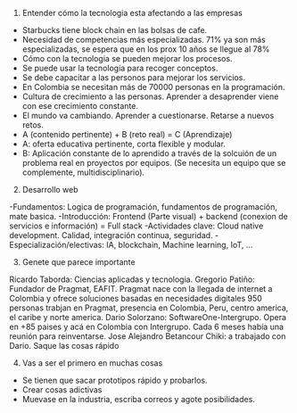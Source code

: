 1. Entender cómo la tecnologia esta afectando a las empresas

- Starbucks tiene block chain en las bolsas de cafe.
- Necesidad de competencias más especializadas. 71% ya son más especializadas, se espera que en los prox 10 años se llegue al 78%
- Cómo con la tecnologia se pueden mejorar los procesos.
- Se puede usar la tecnología para recoger conceptos.
- Se debe capacitar a las personos para mejorar los servicios.
- En Colombia se necesitan más de 70000 personas en la programación.
- Cultura de crecimiento a las personas. Aprender a desaprender viene con ese crecimiento constante.
- El mundo va cambiando. Aprender a cuestionarse. Retarse a nuevos retos.
- A (contenido pertinente) + B (reto real) = C (Aprendizaje)
- A: oferta educativa pertinente, corta flexible y modular.
- B: Aplicación constante de lo aprendido a través de la solcuión de un problema real en proyectos por equipos. (Se necesita un equipo que se complemente, multidisciplinario).

2. Desarrollo web

-Fundamentos: Logica de programación, fundamentos de programación, mate basica.
-Introducción: Frontend (Parte visual) + backend (conexion de servicios e información) = Full stack
-Actividades clave: Cloud native development. Calidad, integración continua, seguridad.
-Especialización/electivas: IA, blockchain, Machine learning, IoT, ...

3. Genete que parece importante

Ricardo Taborda: Ciencias aplicadas y tecnologia.
Gregorio Patiño: Fundador de Pragmat, EAFIT. Pragmat nace con la llegada de internet a Colombia y ofrece soluciones basadas en necesidades digitales 950 personas trabjan en Pragmat, presencia en Colombia, Peru, centro america, el caribe y norte america. 
Dario Solorzano: SoftwareOne-Intergrupo. Opera en +85 paises y acá en Colombia con Intergrupo. Cada 6 meses había una reunión para reinventarse.
Jose Alejandro Betancour Chiki: a trabajado con Dario. Saque las cosas rápido

4. Vas a ser el primero en muchas cosas

- Se tienen que sacar prototipos rápido y probarlos.
- Crear cosas adictivas
- Muevase en la industria, escriba correos y agote posibilidades.

